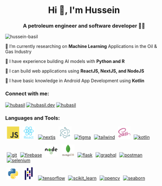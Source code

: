 <h1 align="center">Hi 👋, I'm Hussein</h1>
<h3 align="center">A petroleum engineer and software developer 👨‍💻</h3>

<p align="left"> <img src="https://komarev.com/ghpvc/?username=hussein-basil&label=Profile%20views&color=0e75b6&style=flat" alt="hussein-basil" /> </p>

🌱 I’m currently researching on **Machine Learning** Applications in the Oil & Gas Industry

🚀 I have experience building AI models with **Python and R**

🤝 I can build web applications using **ReactJS, NextJS, and NodeJS**

📲 I have basic knowledge in Android App Development using **Kotlin**

<h3 align="left">Connect with me:</h3>
<p align="left">
<a href="https://linkedin.com/in/hubasil" target="blank"><img align="center" src="https://raw.githubusercontent.com/rahuldkjain/github-profile-readme-generator/master/src/images/icons/Social/linked-in-alt.svg" alt="hubasil" height="30" width="40" /></a>
<a href="https://instagram.com/hubasil.dev" target="blank"><img align="center" src="https://raw.githubusercontent.com/rahuldkjain/github-profile-readme-generator/master/src/images/icons/Social/instagram.svg" alt="hubasil.dev" height="30" width="40" /></a>
<a href="https://discord.com/users/612377842138873906" target="blank"><img align="center" src="https://raw.githubusercontent.com/rahuldkjain/github-profile-readme-generator/master/src/images/icons/Social/discord.svg" alt="hubasil" height="40" width="52" /></a>
</p>

<h3 align="left">Languages and Tools:</h3>
<p align="left"><a href="https://developer.mozilla.org/en-US/docs/Web/JavaScript" target="_blank" rel="noreferrer"><img style="margin: 0 5px;" src="https://raw.githubusercontent.com/devicons/devicon/master/icons/javascript/javascript-original.svg" alt="javascript" width="40" height="40"/></a><a href="https://reactjs.org/" target="_blank" rel="noreferrer"><img style="margin: 0 5px;" src="https://raw.githubusercontent.com/devicons/devicon/master/icons/react/react-original-wordmark.svg" alt="react" width="40" height="40"/></a><a href="https://nextjs.org/" target="_blank" rel="noreferrer"><img style="margin: 0 5px;" src="https://cdn.worldvectorlogo.com/logos/nextjs-2.svg" alt="nextjs" width="40" height="40"/></a><a href="https://www.electronjs.org" target="_blank" rel="noreferrer"><img style="margin: 0 5px;" src="https://raw.githubusercontent.com/devicons/devicon/master/icons/electron/electron-original.svg" alt="electron" width="40" height="40"/></a><a href="https://www.figma.com/" target="_blank" rel="noreferrer"><img style="margin: 0 5px;" src="https://www.vectorlogo.zone/logos/figma/figma-icon.svg" alt="figma" width="40" height="40"/></a><a href="https://tailwindcss.com/" target="_blank" rel="noreferrer"><img style="margin: 0 5px;" src="https://www.vectorlogo.zone/logos/tailwindcss/tailwindcss-icon.svg" alt="tailwind" width="40" height="40"/></a><a href="https://sass-lang.com" target="_blank" rel="noreferrer"><img style="margin: 0 5px;" src="https://raw.githubusercontent.com/devicons/devicon/master/icons/sass/sass-original.svg" alt="sass" width="40" height="40"/></a><a href="https://kotlinlang.org" target="_blank" rel="noreferrer"><img style="margin: 0 5px;" src="https://www.vectorlogo.zone/logos/kotlinlang/kotlinlang-icon.svg" alt="kotlin" width="40" height="40"/></a>
  
  <a href="https://git-scm.com/" target="_blank" rel="noreferrer"><img style="margin: 0 5px;" src="https://www.vectorlogo.zone/logos/git-scm/git-scm-icon.svg" alt="git" width="40" height="40"/></a><a href="https://firebase.google.com/" target="_blank" rel="noreferrer"><img style="margin: 0 5px;" src="https://www.vectorlogo.zone/logos/firebase/firebase-icon.svg" alt="firebase" width="40" height="40"/></a><a href="https://nodejs.org" target="_blank" rel="noreferrer"><img style="margin: 0 5px;" src="https://raw.githubusercontent.com/devicons/devicon/master/icons/nodejs/nodejs-original-wordmark.svg" alt="nodejs" width="40" height="40"/></a>  <a href="https://www.mongodb.com/" target="_blank" rel="noreferrer"><img style="margin: 0 5px;" src="https://raw.githubusercontent.com/devicons/devicon/master/icons/mongodb/mongodb-original-wordmark.svg" alt="mongodb" width="40" height="40"/></a><a href="https://flask.palletsprojects.com/" target="_blank" rel="noreferrer"><img style="margin: 0 5px;" src="https://www.vectorlogo.zone/logos/pocoo_flask/pocoo_flask-icon.svg" alt="flask" width="40" height="40"/></a><a href="https://graphql.org" target="_blank" rel="noreferrer"><img style="margin: 0 5px;" src="https://www.vectorlogo.zone/logos/graphql/graphql-icon.svg" alt="graphql" width="40" height="40"/></a><a href="https://postman.com" target="_blank" rel="noreferrer"><img style="margin: 0 5px;" src="https://www.vectorlogo.zone/logos/getpostman/getpostman-icon.svg" alt="postman" width="40" height="40"/></a><a href="https://www.selenium.dev" target="_blank" rel="noreferrer"><img style="margin: 0 5px;" src="https://raw.githubusercontent.com/detain/svg-logos/780f25886640cef088af994181646db2f6b1a3f8/svg/selenium-logo.svg" alt="selenium" width="40" height="40"/></a>

<a href="https://www.python.org" target="_blank" rel="noreferrer"><img style="margin: 0 5px;" src="https://raw.githubusercontent.com/devicons/devicon/master/icons/python/python-original.svg" alt="python" width="40" height="40"/></a><a href="https://pandas.pydata.org/" target="_blank" rel="noreferrer"><img style="margin: 0 5px;" src="https://raw.githubusercontent.com/devicons/devicon/2ae2a900d2f041da66e950e4d48052658d850630/icons/pandas/pandas-original.svg" alt="pandas" width="40" height="40"/></a><a href="https://www.tensorflow.org" target="_blank" rel="noreferrer"><img style="margin: 0 5px;" src="https://www.vectorlogo.zone/logos/tensorflow/tensorflow-icon.svg" alt="tensorflow" width="40" height="40"/></a><a href="https://scikit-learn.org/" target="_blank" rel="noreferrer"><img style="margin: 0 5px;" src="https://upload.wikimedia.org/wikipedia/commons/0/05/Scikit_learn_logo_small.svg" alt="scikit_learn" width="40" height="40"/></a><a href="https://opencv.org/" target="_blank" rel="noreferrer"><img style="margin: 0 5px;" src="https://www.vectorlogo.zone/logos/opencv/opencv-icon.svg" alt="opencv" width="40" height="40"/></a><a href="https://seaborn.pydata.org/" target="_blank" rel="noreferrer"><img style="margin: 0 5px;" src="https://seaborn.pydata.org/_images/logo-mark-lightbg.svg" alt="seaborn" width="40" height="40"/></a></p>



<!-- <p><img align="center" src="https://github-readme-stats.vercel.app/api/top-langs?username=hussein-basil&show_icons=true&locale=en&layout=compact" alt="hussein-basil" /></p> -->

